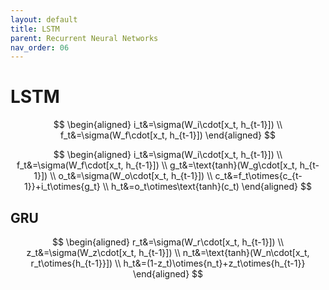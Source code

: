 ```yaml
---
layout: default
title: LSTM
parent: Recurrent Neural Networks
nav_order: 06
---
```


# LSTM

$$
\begin{aligned}
i_t&=\sigma(W_i\cdot[x_t, h_{t-1}]) \\
f_t&=\sigma(W_f\cdot[x_t, h_{t-1}])
\end{aligned}
$$

$$
\begin{aligned}
i_t&=\sigma(W_i\cdot[x_t, h_{t-1}]) \\
f_t&=\sigma(W_f\cdot[x_t, h_{t-1}]) \\
g_t&=\text{tanh}(W_g\cdot[x_t, h_{t-1}]) \\
o_t&=\sigma(W_o\cdot[x_t, h_{t-1}]) \\
c_t&=f_t\otimes{c_{t-1}}+i_t\otimes{g_t} \\
h_t&=o_t\otimes\text{tanh}(c_t)
\end{aligned}
$$

## GRU

$$
\begin{aligned}
r_t&=\sigma(W_r\cdot[x_t, h_{t-1}]) \\
z_t&=\sigma(W_z\cdot[x_t, h_{t-1}]) \\
n_t&=\text{tanh}(W_n\cdot[x_t, r_t\otimes{h_{t-1}}]) \\
h_t&=(1-z_t)\otimes{n_t}+z_t\otimes{h_{t-1}}
\end{aligned}
$$
